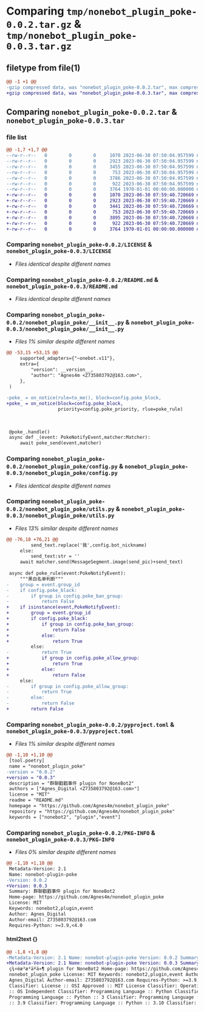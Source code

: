 # Comparing `tmp/nonebot_plugin_poke-0.0.2.tar.gz` & `tmp/nonebot_plugin_poke-0.0.3.tar.gz`

## filetype from file(1)

```diff
@@ -1 +1 @@
-gzip compressed data, was "nonebot_plugin_poke-0.0.2.tar", max compression
+gzip compressed data, was "nonebot_plugin_poke-0.0.3.tar", max compression
```

## Comparing `nonebot_plugin_poke-0.0.2.tar` & `nonebot_plugin_poke-0.0.3.tar`

### file list

```diff
@@ -1,7 +1,7 @@
--rw-r--r--   0        0        0     1070 2023-06-30 07:50:04.957599 nonebot_plugin_poke-0.0.2/LICENSE
--rw-r--r--   0        0        0     2923 2023-06-30 07:50:04.957599 nonebot_plugin_poke-0.0.2/README.md
--rw-r--r--   0        0        0     3455 2023-06-30 07:50:04.957599 nonebot_plugin_poke-0.0.2/nonebot_plugin_poke/__init__.py
--rw-r--r--   0        0        0      753 2023-06-30 07:50:04.957599 nonebot_plugin_poke-0.0.2/nonebot_plugin_poke/config.py
--rw-r--r--   0        0        0     3786 2023-06-30 07:50:04.957599 nonebot_plugin_poke-0.0.2/nonebot_plugin_poke/utils.py
--rw-r--r--   0        0        0      922 2023-06-30 07:50:04.957599 nonebot_plugin_poke-0.0.2/pyproject.toml
--rw-r--r--   0        0        0     3764 1970-01-01 00:00:00.000000 nonebot_plugin_poke-0.0.2/PKG-INFO
+-rw-r--r--   0        0        0     1070 2023-06-30 07:59:40.720669 nonebot_plugin_poke-0.0.3/LICENSE
+-rw-r--r--   0        0        0     2923 2023-06-30 07:59:40.720669 nonebot_plugin_poke-0.0.3/README.md
+-rw-r--r--   0        0        0     3441 2023-06-30 07:59:40.720669 nonebot_plugin_poke-0.0.3/nonebot_plugin_poke/__init__.py
+-rw-r--r--   0        0        0      753 2023-06-30 07:59:40.720669 nonebot_plugin_poke-0.0.3/nonebot_plugin_poke/config.py
+-rw-r--r--   0        0        0     3895 2023-06-30 07:59:40.720669 nonebot_plugin_poke-0.0.3/nonebot_plugin_poke/utils.py
+-rw-r--r--   0        0        0      922 2023-06-30 07:59:40.720669 nonebot_plugin_poke-0.0.3/pyproject.toml
+-rw-r--r--   0        0        0     3764 1970-01-01 00:00:00.000000 nonebot_plugin_poke-0.0.3/PKG-INFO
```

### Comparing `nonebot_plugin_poke-0.0.2/LICENSE` & `nonebot_plugin_poke-0.0.3/LICENSE`

 * *Files identical despite different names*

### Comparing `nonebot_plugin_poke-0.0.2/README.md` & `nonebot_plugin_poke-0.0.3/README.md`

 * *Files identical despite different names*

### Comparing `nonebot_plugin_poke-0.0.2/nonebot_plugin_poke/__init__.py` & `nonebot_plugin_poke-0.0.3/nonebot_plugin_poke/__init__.py`

 * *Files 1% similar despite different names*

```diff
@@ -53,15 +53,15 @@
     supported_adapters={"~onebot.v11"},
     extra={
         "version": __version__,
         "author": "Agnes4m <Z735803792@163.com>",
     },
 )
 
-poke_ = on_notice(rule=to_me(), block=config.poke_block, 
+poke_ = on_notice(block=config.poke_block, 
                   priority=config.poke_priority, rlue=poke_rule)
 
 
 
 @poke_.handle()
 async def _(event: PokeNotifyEvent,matcher:Matcher):
     await poke_send(event,matcher)
```

### Comparing `nonebot_plugin_poke-0.0.2/nonebot_plugin_poke/config.py` & `nonebot_plugin_poke-0.0.3/nonebot_plugin_poke/config.py`

 * *Files identical despite different names*

### Comparing `nonebot_plugin_poke-0.0.2/nonebot_plugin_poke/utils.py` & `nonebot_plugin_poke-0.0.3/nonebot_plugin_poke/utils.py`

 * *Files 13% similar despite different names*

```diff
@@ -76,18 +76,21 @@
         send_text.replace('我',config.bot_nickname)
     else:
         send_text:str = ''
     await matcher.send(MessageSegment.image(send_pic)+send_text)
 
 async def poke_rule(event:PokeNotifyEvent):
     """黑白名单判断"""
-    group = event.group_id
-    if config.poke_black:
-        if group in config.poke_ban_group:
-            return False
+    if isinstance(event,PokeNotifyEvent):
+        group = event.group_id
+        if config.poke_black:
+            if group in config.poke_ban_group:
+                return False
+            else:
+                return True
         else:
-            return True
+            if group in config.poke_allow_group:
+                return True
+            else:
+                return False
     else:
-        if group in config.poke_allow_group:
-            return True
-        else:
-            return False        
+        return False
```

### Comparing `nonebot_plugin_poke-0.0.2/pyproject.toml` & `nonebot_plugin_poke-0.0.3/pyproject.toml`

 * *Files 1% similar despite different names*

```diff
@@ -1,10 +1,10 @@
 [tool.poetry]
 name = "nonebot_plugin_poke"
-version = "0.0.2"
+version = "0.0.3"
 description = "群聊戳戳事件 plugin for NoneBot2"
 authors = ["Agnes_Digital <Z735803792@163.com>"]
 license = "MIT"
 readme = "README.md"
 homepage = "https://github.com/Agnes4m/nonebot_plugin_poke"
 repository = "https://github.com/Agnes4m/nonebot_plugin_poke"
 keywords = ["nonebot2", "plugin","event"]
```

### Comparing `nonebot_plugin_poke-0.0.2/PKG-INFO` & `nonebot_plugin_poke-0.0.3/PKG-INFO`

 * *Files 0% similar despite different names*

```diff
@@ -1,10 +1,10 @@
 Metadata-Version: 2.1
 Name: nonebot-plugin-poke
-Version: 0.0.2
+Version: 0.0.3
 Summary: 群聊戳戳事件 plugin for NoneBot2
 Home-page: https://github.com/Agnes4m/nonebot_plugin_poke
 License: MIT
 Keywords: nonebot2,plugin,event
 Author: Agnes_Digital
 Author-email: Z735803792@163.com
 Requires-Python: >=3.9,<4.0
```

#### html2text {}

```diff
@@ -1,8 +1,8 @@
-Metadata-Version: 2.1 Name: nonebot-plugin-poke Version: 0.0.2 Summary:
+Metadata-Version: 2.1 Name: nonebot-plugin-poke Version: 0.0.3 Summary:
 ç¾¤èæ³æ³äºä»¶ plugin for NoneBot2 Home-page: https://github.com/Agnes4m/
 nonebot_plugin_poke License: MIT Keywords: nonebot2,plugin,event Author:
 Agnes_Digital Author-email: Z735803792@163.com Requires-Python: >=3.9,<4.0
 Classifier: License :: OSI Approved :: MIT License Classifier: Operating System
 :: OS Independent Classifier: Programming Language :: Python Classifier:
 Programming Language :: Python :: 3 Classifier: Programming Language :: Python
 :: 3.9 Classifier: Programming Language :: Python :: 3.10 Classifier:
```

